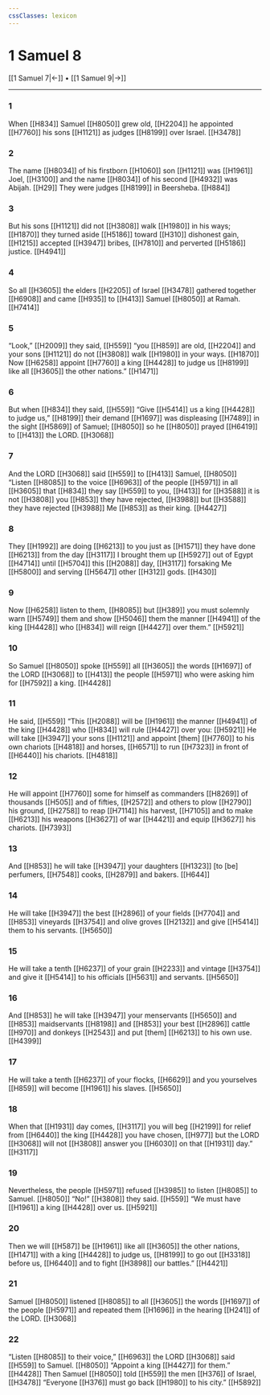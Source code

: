 ```yaml
---
cssClasses: lexicon
---
```


# 1 Samuel 8

[[1 Samuel 7|←]] • [[1 Samuel 9|→]]

---

### 1
When [[H834]] Samuel [[H8050]] grew old, [[H2204]] he appointed [[H7760]] his sons [[H1121]] as judges [[H8199]] over Israel. [[H3478]]

### 2
The name [[H8034]] of his firstborn [[H1060]] son [[H1121]] was [[H1961]] Joel, [[H3100]] and the name [[H8034]] of his second [[H4932]] was Abijah. [[H29]] They were judges [[H8199]] in Beersheba. [[H884]]

### 3
But his sons [[H1121]] did not [[H3808]] walk [[H1980]] in his ways; [[H1870]] they turned aside [[H5186]] toward [[H310]] dishonest gain, [[H1215]] accepted [[H3947]] bribes, [[H7810]] and perverted [[H5186]] justice. [[H4941]]

### 4
So all [[H3605]] the elders [[H2205]] of Israel [[H3478]] gathered together [[H6908]] and came [[H935]] to [[H413]] Samuel [[H8050]] at Ramah. [[H7414]]

### 5
“Look,” [[H2009]] they said, [[H559]] “you [[H859]] are old, [[H2204]] and your sons [[H1121]] do not [[H3808]] walk [[H1980]] in your ways. [[H1870]] Now [[H6258]] appoint [[H7760]] a king [[H4428]] to judge us [[H8199]] like all [[H3605]] the other nations.” [[H1471]]

### 6
But when [[H834]] they said, [[H559]] “Give [[H5414]] us a king [[H4428]] to judge us,” [[H8199]] their demand [[H1697]] was displeasing [[H7489]] in the sight [[H5869]] of Samuel; [[H8050]] so he [[H8050]] prayed [[H6419]] to [[H413]] the LORD. [[H3068]]

### 7
And the LORD [[H3068]] said [[H559]] to [[H413]] Samuel, [[H8050]] “Listen [[H8085]] to the voice [[H6963]] of the people [[H5971]] in all [[H3605]] that [[H834]] they say [[H559]] to you, [[H413]] for [[H3588]] it is not [[H3808]] you [[H853]] they have rejected, [[H3988]] but [[H3588]] they have rejected [[H3988]] Me [[H853]] as their king. [[H4427]]

### 8
They [[H1992]] are doing [[H6213]] to you  just as [[H1571]] they have done [[H6213]] from the day [[H3117]] I brought them up [[H5927]] out of Egypt [[H4714]] until [[H5704]] this [[H2088]] day, [[H3117]] forsaking Me [[H5800]] and serving [[H5647]] other [[H312]] gods. [[H430]]

### 9
Now [[H6258]] listen to them, [[H8085]] but [[H389]] you must solemnly warn [[H5749]] them  and show [[H5046]] them  the manner [[H4941]] of the king [[H4428]] who [[H834]] will reign [[H4427]] over them.” [[H5921]]

### 10
So Samuel [[H8050]] spoke [[H559]] all [[H3605]] the words [[H1697]] of the LORD [[H3068]] to [[H413]] the people [[H5971]] who were asking him for [[H7592]] a king. [[H4428]]

### 11
He said, [[H559]] “This [[H2088]] will be [[H1961]] the manner [[H4941]] of the king [[H4428]] who [[H834]] will rule [[H4427]] over you: [[H5921]] He will take [[H3947]] your sons [[H1121]] and appoint [them] [[H7760]] to  his own chariots [[H4818]] and horses, [[H6571]] to run [[H7323]] in front of [[H6440]] his chariots. [[H4818]]

### 12
He will appoint [[H7760]] some for himself  as commanders [[H8269]] of thousands [[H505]] and of fifties, [[H2572]] and others to plow [[H2790]] his ground, [[H2758]] to reap [[H7114]] his harvest, [[H7105]] and to make [[H6213]] his weapons [[H3627]] of war [[H4421]] and equip [[H3627]] his chariots. [[H7393]]

### 13
And [[H853]] he will take [[H3947]] your daughters [[H1323]] [to [be] perfumers, [[H7548]] cooks, [[H2879]] and bakers. [[H644]]

### 14
He will take [[H3947]] the best [[H2896]] of your fields [[H7704]] and [[H853]] vineyards [[H3754]] and olive groves [[H2132]] and give [[H5414]] them to his servants. [[H5650]]

### 15
He will take a tenth [[H6237]] of your grain [[H2233]] and vintage [[H3754]] and give it [[H5414]] to his officials [[H5631]] and servants. [[H5650]]

### 16
And [[H853]] he will take [[H3947]] your menservants [[H5650]] and [[H853]] maidservants [[H8198]] and [[H853]] your best [[H2896]] cattle [[H970]] and donkeys [[H2543]] and put [them] [[H6213]] to his own use. [[H4399]]

### 17
He will take a tenth [[H6237]] of your flocks, [[H6629]] and you yourselves [[H859]] will become [[H1961]] his  slaves. [[H5650]]

### 18
When that [[H1931]] day comes, [[H3117]] you will beg [[H2199]] for relief from [[H6440]] the king [[H4428]] you have chosen, [[H977]] but the LORD [[H3068]] will not [[H3808]] answer you [[H6030]] on that [[H1931]] day.” [[H3117]]

### 19
Nevertheless, the people [[H5971]] refused [[H3985]] to listen [[H8085]] to Samuel. [[H8050]] “No!” [[H3808]] they said. [[H559]] “We must have [[H1961]] a king [[H4428]] over us. [[H5921]]

### 20
Then we will [[H587]] be [[H1961]] like all [[H3605]] the other nations, [[H1471]] with a king [[H4428]] to judge us, [[H8199]] to go out [[H3318]] before us, [[H6440]] and to fight [[H3898]] our battles.” [[H4421]]

### 21
Samuel [[H8050]] listened [[H8085]] to all [[H3605]] the words [[H1697]] of the people [[H5971]] and repeated them [[H1696]] in the hearing [[H241]] of the LORD. [[H3068]]

### 22
“Listen [[H8085]] to their voice,” [[H6963]] the LORD [[H3068]] said [[H559]] to Samuel. [[H8050]] “Appoint a king [[H4427]] for them.” [[H4428]] Then Samuel [[H8050]] told [[H559]] the men [[H376]] of Israel, [[H3478]] “Everyone [[H376]] must go back [[H1980]] to his city.” [[H5892]]

